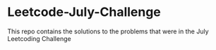 # Leetcode-July-Challenge
This repo contains the solutions to the problems that were in the July Leetcoding Challenge
